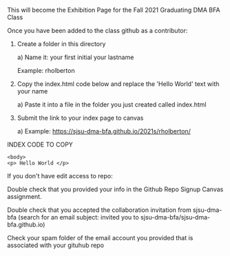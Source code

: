 This  will become the Exhibition Page for the Fall 2021 Graduating  DMA BFA Class

Once you have been added to the class github as a contributor:

1) Create a folder in this directory

    a) Name it: your first initial your lastname

      Example: rholberton

2) Copy the index.html code below and replace the 'Hello World'  text with your name

    a) Paste it into a file in the folder you just created called index.html

3) Submit the link to your index page to canvas

    a) Example: https://sjsu-dma-bfa.github.io/2021s/rholberton/



INDEX CODE TO COPY

<!DOCTYPE html>
<html lang="en">
	<head>
		<title>SJSU DMA FALL 2021 BFA Exhibition</title>
		<meta charset="utf-8">
		<meta name="viewport" content="width=device-width, user-scalable=no, minimum-scale=1.0, maximum-scale=1.0">
		<link type="text/css" rel="stylesheet" href="main.css">
	</head>

	<body>
    <p> Hello World </p>

  </body>
</html>




If you don't have edit access to repo:

Double check that you provided your info in the Github Repo Signup Canvas assignment. 

Double check that you accepted the collaboration invitation from sjsu-dma-bfa (search for an email subject: invited you to sjsu-dma-bfa/sjsu-dma-bfa.github.io)

Check your spam folder of the email account you provided that is associated with your gituhub repo
 
